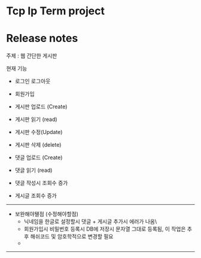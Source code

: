 # Tcp Ip Term project 
# Release notes

주제 : 웹 간단한 게시판

현재 기능
- 로그인 로그아웃
- 회원가입

- 게시판 업로드 (Create)
- 게시판 읽기 (read)
- 게시판 수정(Update)
- 게시판 삭제 (delete)

- 댓글 업로드 (Create)
- 댓글 읽기 (read)
- 댓글 작성시 조회수 증가
- 게시글 조회수 증가
--------------------------
- 보완해야됄점 (수정해야할점)
  - 닉네임을 한글로 설정할시 댓글 + 게시글 추가시 에러가 나옴\
  - 회원가입시 비밀번호 등록시 DB에 저장시 문자열 그대로 등록됨, 이 작업은 추후 해쉬코드 및 암호학적으로 변경할 필요
  - 
- -------------------
